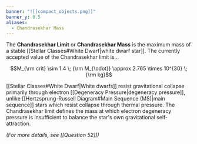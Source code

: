 ```yaml
---
banner: "![[compact_objects.png]]"
banner_y: 0.5
aliases:
  - Chandrasekhar Mass
---
```

The **Chandrasekhar Limit** or **Chandrasekhar Mass** is the maximum mass of a stable [[Stellar Classes#White Dwarf|white dwarf star]]. The currently accepted value of the Chandrasekhar limit is...

$$M_{\rm crit} \sim 1.4 \; {\rm M_{\odot}} \approx 2.765 \times 10^{30} \; {\rm kg}$$

[[Stellar Classes#White Dwarf|White dwarfs]] resist gravitational collapse primarily through electron [[Degeneracy Pressure|degeneracy pressure]], unlike [[Hertzsprung-Russell Diagram#Main Sequence (MS)|main sequence]] stars which resist collapse through thermal pressure. The Chandrasekhar limit defines the mass at which electron degeneracy pressure is insufficient to balance the star's own gravitational self-attraction.

*(For more details, see [[Question 52]])*